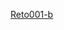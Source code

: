 [Reto001-b](https://docs.google.com/spreadsheets/d/1AJ_CLDNva7lxinOgEciN1TLDFQzHCp_hNpYEXsjXJbI/edit?usp=sharing)
